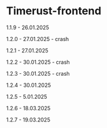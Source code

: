 # Timerust-frontend
1.1.9 - 26.01.2025

1.2.0 - 27.01.2025 - crash

1.2.1 - 27.01.2025

1.2.2 - 30.01.2025 - crash

1.2.3 - 30.01.2025 - crash

1.2.4 - 30.01.2025

1.2.5 - 5.01.2025

1.2.6 - 18.03.2025

1.2.7 - 19.03.2025
